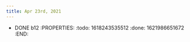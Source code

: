```yaml
---
title: Apr 23rd, 2021
---
```


- DONE b12
:PROPERTIES:
:todo: 1618243535512
:done: 1621986651672
:END:
